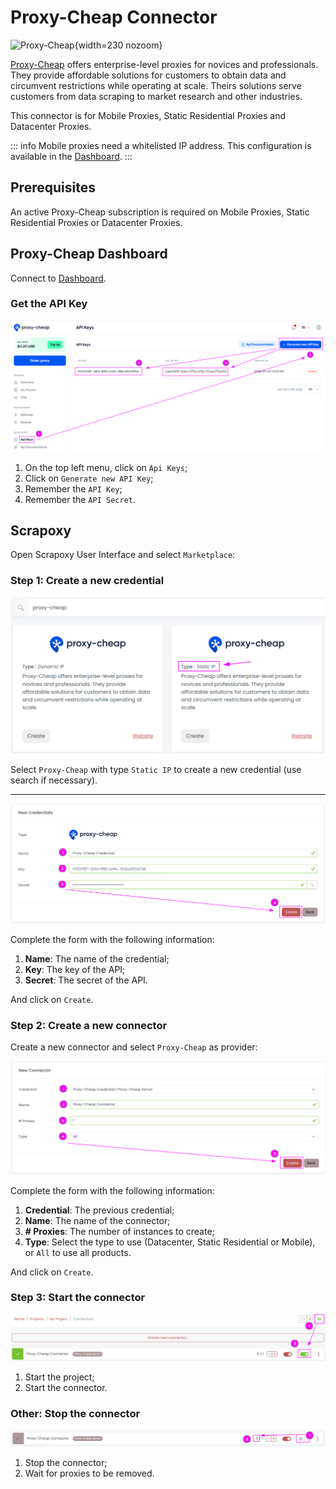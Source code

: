 # Proxy-Cheap Connector

![Proxy-Cheap](/assets/images/proxy-cheap.svg){width=230 nozoom}

[Proxy-Cheap](/l/proxy-cheap) offers enterprise-level proxies for novices and professionals. They provide affordable solutions for customers to obtain data and circumvent restrictions while operating at scale. Theirs solutions serve customers from data scraping to market research and other industries. 

This connector is for Mobile Proxies, Static Residential Proxies and Datacenter Proxies.

::: info
Mobile proxies need a whitelisted IP address. This configuration is available in the [Dashboard](/l/proxy-cheap-dashboard).
:::


## Prerequisites

An active Proxy-Cheap subscription is required on Mobile Proxies, Static Residential Proxies or Datacenter Proxies.


## Proxy-Cheap Dashboard

Connect to [Dashboard](/l/proxy-cheap-dashboard).


### Get the API Key

![Proxy-Cheap Credentials Key Create](pc_credentials_key_create.png)

1. On the top left menu, click on `Api Keys`;
2. Click on `Generate new API Key`;
3. Remember the `API Key`;
4. Remember the `API Secret`.


## Scrapoxy

Open Scrapoxy User Interface and select `Marketplace`:


### Step 1: Create a new credential

![Credential Select](spx_credential_select.png)

Select `Proxy-Cheap` with type `Static IP` to create a new credential (use search if necessary).

---

![Credential Form](spx_credential_create.png)

Complete the form with the following information:
1. **Name**: The name of the credential;
2. **Key**: The key of the API;
3. **Secret**: The secret of the API.

And click on `Create`.


### Step 2: Create a new connector

Create a new connector and select `Proxy-Cheap` as provider:

![Connector Create](spx_connector_create.png)

Complete the form with the following information:
1. **Credential**: The previous credential;
2. **Name**: The name of the connector;
3. **# Proxies**: The number of instances to create;
4. **Type**: Select the type to use (Datacenter, Static Residential or Mobile), or `All` to use all products.

And click on `Create`.


### Step 3: Start the connector

![Connector Start](../spx_connector_start.png)

1. Start the project;
2. Start the connector.


### Other: Stop the connector

![Connector Stop](../spx_connector_stop.png)

1. Stop the connector;
2. Wait for proxies to be removed.
